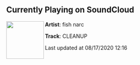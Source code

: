 ## Currently Playing on SoundCloud

[<img align="left" width="100" src="https://i1.sndcdn.com/artworks-OFR6Fv3gNiYK-0-t50x50.jpg">](https://soundcloud.com/fish_narc/cleanup?in=fish_narc/sets/wildfire-87541594)

**Artist**: fish narc 

**Track**: CLEANUP

Last updated at 08/17/2020 12:16
